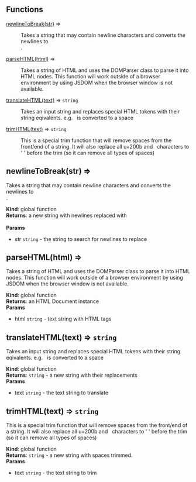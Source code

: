## Functions

<dl>
<dt><a href="#newlineToBreak">newlineToBreak(str)</a> ⇒</dt>
<dd><p>Takes a string that may contain newline characters and converts the
newlines to <br />.</p>
</dd>
<dt><a href="#parseHTML">parseHTML(html)</a> ⇒</dt>
<dd><p>Takes a string of HTML and uses the DOMParser class to parse it into
HTML nodes.  This function will work outside of a browser environment
by using JSDOM when the browser window is not available.</p>
</dd>
<dt><a href="#translateHTML">translateHTML(text)</a> ⇒ <code>string</code></dt>
<dd><p>Takes an input string and replaces special HTML tokens with their string
eqivalents.  e.g. &nbsp; is converted to a space</p>
</dd>
<dt><a href="#trimHTML">trimHTML(text)</a> ⇒ <code>string</code></dt>
<dd><p>This is a special trim function that will remove spaces from the front/end
of a string.  It will also replace all u+200b and &nbsp; characters to &#39; &#39;
before the trim (so it can remove all types of spaces)</p>
</dd>
</dl>

<a name="newlineToBreak"></a>

## newlineToBreak(str) ⇒
Takes a string that may contain newline characters and converts the
newlines to <br />.

**Kind**: global function  
**Returns**: a new string with newlines replaced with <br />  
**Params**

- str <code>string</code> - the string to search for newlines to replace

<a name="parseHTML"></a>

## parseHTML(html) ⇒
Takes a string of HTML and uses the DOMParser class to parse it into
HTML nodes.  This function will work outside of a browser environment
by using JSDOM when the browser window is not available.

**Kind**: global function  
**Returns**: an HTML Document instance  
**Params**

- html <code>string</code> - text string with HTML tags

<a name="translateHTML"></a>

## translateHTML(text) ⇒ <code>string</code>
Takes an input string and replaces special HTML tokens with their string
eqivalents.  e.g. &nbsp; is converted to a space

**Kind**: global function  
**Returns**: <code>string</code> - a new string with their replacements  
**Params**

- text <code>string</code> - the text string to translate

<a name="trimHTML"></a>

## trimHTML(text) ⇒ <code>string</code>
This is a special trim function that will remove spaces from the front/end
of a string.  It will also replace all u+200b and &nbsp; characters to ' '
before the trim (so it can remove all types of spaces)

**Kind**: global function  
**Returns**: <code>string</code> - a new string with spaces trimmed.  
**Params**

- text <code>string</code> - the text string to trim


